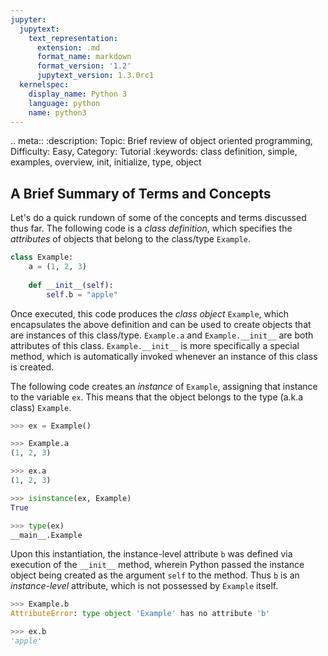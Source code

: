 ```yaml
---
jupyter:
  jupytext:
    text_representation:
      extension: .md
      format_name: markdown
      format_version: '1.2'
      jupytext_version: 1.3.0rc1
  kernelspec:
    display_name: Python 3
    language: python
    name: python3
---
```


<!-- #raw raw_mimetype="text/restructuredtext" -->
.. meta::
   :description: Topic: Brief review of object oriented programming, Difficulty: Easy, Category: Tutorial
   :keywords: class definition, simple, examples, overview, init, initialize, type, object
<!-- #endraw -->

<!-- #region -->
## A Brief Summary of Terms and Concepts

Let's do a quick rundown of some of the concepts and terms discussed thus far.  The following code is a *class definition*, which specifies the *attributes* of objects that belong to the class/type `Example`.

```python
class Example:
    a = (1, 2, 3)
    
    def __init__(self):
        self.b = "apple"
```

Once executed, this code produces the *class object* `Example`, which encapsulates the above definition and can be used to create objects that are instances of this class/type. `Example.a` and `Example.__init__` are both attributes of this class. `Example.__init__` is more specifically a special method, which is automatically invoked whenever an instance of this class is created. 

The following code creates an *instance* of `Example`, assigning that instance to the variable `ex`. This means that the object belongs to the type (a.k.a class) `Example`.

```python
>>> ex = Example()

>>> Example.a
(1, 2, 3)

>>> ex.a
(1, 2, 3)

>>> isinstance(ex, Example)
True

>>> type(ex)
__main__.Example
```

Upon this instantiation, the instance-level attribute `b` was defined via execution of the `__init__` method, wherein Python passed the instance object being created as the argument `self` to the method. Thus `b` is an *instance-level* attribute, which is not possessed by `Example` itself.

```python
>>> Example.b
AttributeError: type object 'Example' has no attribute 'b'

>>> ex.b
'apple'
```

<!-- #endregion -->
